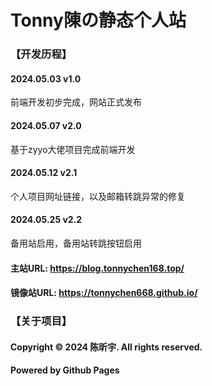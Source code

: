 # Tonny陳の静态个人站
### 【开发历程】
#### 2024.05.03 v1.0
前端开发初步完成，网站正式发布
#### 2024.05.07 v2.0
基于zyyo大佬项目完成前端开发
#### 2024.05.12 v2.1
个人项目网址链接，以及邮箱转跳异常的修复
#### 2024.05.25 v2.2
备用站启用，备用站转跳按钮启用
#### 主站URL: https://blog.tonnychen168.top/
#### 镜像站URL: https://tonnychen668.github.io/
### 【关于项目】
#### Copyright © 2024 陈昕宇. All rights reserved.
#### Powered by Github Pages

